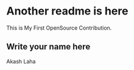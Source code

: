 # Another readme is here

This is My First OpenSource Contribution.

## Write your name here

Akash Laha
